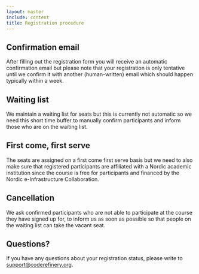 ```yaml
---
layout: master
include: content
title: Registration procedure
---
```


## Confirmation email

After filling out the registration form you will receive an automatic
confirmation email but please note that your registration is only tentative
until we confirm it with another (human-written) email which should happen
typically within a week.


## Waiting list

We maintain a waiting list for seats but this is currently not automatic so we
need this short time buffer to manually confirm participants and inform those who
are on the waiting list.


## First come, first serve

The seats are assigned on a first come first serve basis but we need to also
make sure that registered participants are affiliated with a Nordic academic
institution since the course is free for participants and financed by the
Nordic e-Infrastructure Collaboration.


## Cancellation

We ask confirmed participants who are not able to participate at the course
they have signed up for, to inform us as soon as possible so that people on the
waiting list can take the vacant seat.


## Questions?

If you have any questions about your registration status, please write to
[support@coderefinery.org](mailto:support@coderefinery.org).
